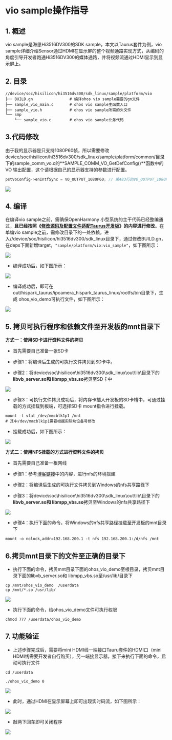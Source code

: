 # vio sample操作指导

## 1. 概述

vio  sample是海思Hi3516DV300的SDK sample，本文以Taurus套件为例，vio sample详细介绍Sensor通过HDMI在显示屏的整个视频通路实现方式，从编码的角度引导开发者跑通Hi3516DV300的媒体通路，并将视频流通过HDMI显示到显示屏上。

## 2. 目录

```shell
//device/soc/hisilicon/hi3516dv300/sdk_linux/sample/platform/vio
├── BUILD.gn                # 编译ohos vio sample需要的gn文件
├── sample_vio_main.c       # ohos vio sample主函数入口
├── sample_vio.h            # ohos vio sample所需的头文件
└── smp
    └── sample_vio.c        # ohos vio sample业务代码
```

## 3.代码修改

由于我的显示器是只支持1080P60帧，所以需要修改device/soc/hisilicon/hi3516dv300/sdk_linux/sample/platform/common/目录下的sample_comm_vo.c的**SAMPLE_COMM_VO_GetDefConfig()**函数中的VO 输出配置，这个请根据自己的显示器支持的参数进行配置。

```c++
pstVoConfig->enIntfSync = VO_OUTPUT_1080P60; // 第483行的VO_OUTPUT_1080P30; 改成 VO_OUTPUT_1080P60;
```

![](../../taurus/doc/figures/hispark_taurus_color_space_convert_sample/037%E4%BF%AE%E6%94%B9KCF%E7%9A%84HDMI%E8%BE%93%E5%87%BA.png)

## 4. 编译

在编译vio sample之前，需确保OpenHarmony 小型系统的主干代码已经整编通过，**且已经按照《[修改源码及配置文件适配Taurus开发板](../../taurus/doc/2.2.1.%E4%BF%AE%E6%94%B9%E6%BA%90%E7%A0%81%E5%8F%8A%E9%85%8D%E7%BD%AE%E6%96%87%E4%BB%B6%E9%80%82%E9%85%8DTaurus%E5%BC%80%E5%8F%91%E6%9D%BF.md)》的内容进行修改**。在单编vio sample之前，需修改目录下的一处依赖，进入//device/soc/hisilicon/hi3516dv300/sdk_linux目录下，通过修改BUILD.gn，在deps下面新增target，``"sample/platform/vio:vio_sample"``，如下图所示：

![](../../taurus/doc/figures/hispark_taurus_nnie_sample/151vio_build_gn.png)

* 编译成功后，如下图所示：

![](../../taurus/doc/figures/hispark_taurus_helloworld_sample/0002-build%20success.png)

* 编译成功后，即可在out/hispark_taurus/ipcamera_hispark_taurus_linux/rootfs/bin目录下，生成 ohos_vio_demo可执行文件，如下图所示：

![](../../taurus/doc/figures/hispark_taurus_nnie_sample/152vio_%E5%8F%AF%E6%89%A7%E8%A1%8C%E6%96%87%E4%BB%B6.png)

## 5. 拷贝可执行程序和依赖文件至开发板的mnt目录下

**方式一：使用SD卡进行资料文件的拷贝**

* 首先需要自己准备一张SD卡
* 步骤1：将编译后生成的可执行文件拷贝到SD卡中。

* 步骤2：将device\soc\hisilicon\hi3516dv300\sdk_linux\out\lib\目录下的**libvb_server.so和 libmpp_vbs.so**拷贝至SD卡中

![](../../taurus/doc/figures/hispark_taurus_nnie_sample/153vio%E7%9A%84U%E7%9B%98%E6%8B%B7%E8%B4%9D%E4%BE%9D%E8%B5%96%E6%96%87%E4%BB%B6.png)



* 步骤3：可执行文件拷贝成功后，将内存卡插入开发板的SD卡槽中，可通过挂载的方式挂载到板端，可选择SD卡 mount指令进行挂载。

```shell
mount -t vfat /dev/mmcblk1p1 /mnt
# 其中/dev/mmcblk1p1需要根据实际块设备号修改
```

* 挂载成功后，如下图所示：

![](../../taurus/doc/figures/hispark_taurus_nnie_sample/155vioSD%E5%8D%A1%E6%8C%82%E8%BD%BD.png)

**方式二：使用NFS挂载的方式进行资料文件的拷贝**

* 首先需要自己准备一根网线
* 步骤1：参考[博客链接](https://blog.csdn.net/Wu_GuiMing/article/details/115872995?spm=1001.2014.3001.5501)中的内容，进行nfs的环境搭建

* 步骤2：将编译后生成的可执行文件拷贝到Windows的nfs共享路径下

* 步骤3：将device\soc\hisilicon\hi3516dv300\sdk_linux\out\lib\目录下的**libvb_server.so和 libmpp_vbs.so**拷贝至Windows的nfs共享路径下

![](../../taurus/doc/figures/hispark_taurus_nnie_sample/154vio%E7%9A%84nfs%E6%8B%B7%E8%B4%9D%E4%BE%9D%E8%B5%96%E6%96%87%E4%BB%B6.png)

* 步骤4：执行下面的命令，将Windows的nfs共享路径挂载至开发板的mnt目录下

```
mount -o nolock,addr=192.168.200.1 -t nfs 192.168.200.1:/d/nfs /mnt
```

## 6.拷贝mnt目录下的文件至正确的目录下

* 执行下面的命令，拷贝mnt目录下面的ohos_vio_demo至根目录，拷贝mnt目录下面的libvb_server.so和 libmpp_vbs.so至/usr/lib/目录下

```
cp /mnt/ohos_vio_demo  /userdata
cp /mnt/*.so /usr/lib/
```

![](../../taurus/doc/figures/hispark_taurus_nnie_sample/156vio%E6%8B%B7%E8%B4%9D%E4%BE%9D%E8%B5%96%E6%96%87%E4%BB%B6%E8%87%B3%E5%BC%80%E5%8F%91%E6%9D%BF.png)

* 执行下面的命令，给ohos_vio_demo文件可执行权限

```
chmod 777 /userdata/ohos_vio_demo
```

## 7. 功能验证

* 上述步骤完成后，需要将mini HDMI线一端接口Tauru套件的HDMI口（mini HDMI线需要开发者自行购买），另一端接显示器，接下来执行下面的命令，启动可执行文件

```
cd /userdata

./ohos_vio_demo 0
```

![](../../taurus/doc/figures/hispark_taurus_nnie_sample/157vio%E6%89%A7%E8%A1%8Csampleindex0.png)

* 此时，通过HDMI在显示屏幕上即可出现实时码流，如下图所示：

![](../../taurus/doc/figures/hispark_taurus_nnie_sample/169vio%E6%98%BE%E7%A4%BA%E7%9A%84%E7%8E%B0%E8%B1%A1.png)

* 敲两下回车即可关闭程序

![](../../taurus/doc/figures/hispark_taurus_helloworld_sample/0007-helloworld%20log.png)

